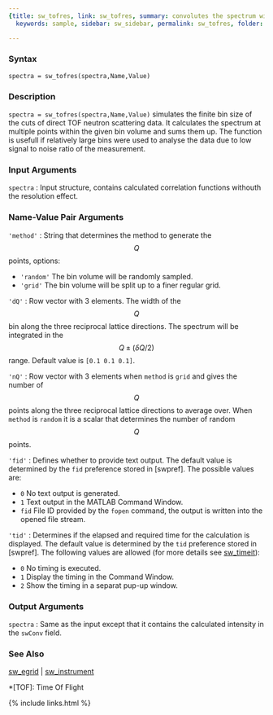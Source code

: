 ```yaml
---
{title: sw_tofres, link: sw_tofres, summary: convolutes the spectrum with a Q bin,
  keywords: sample, sidebar: sw_sidebar, permalink: sw_tofres, folder: swfiles, mathjax: true}

---
```

  
### Syntax
  
`spectra = sw_tofres(spectra,Name,Value)`
  
### Description
  
`spectra = sw_tofres(spectra,Name,Value)` simulates the finite bin size
of the cuts of direct TOF neutron scattering data. It calculates the
spectrum at multiple points within the given bin volume and sums them up.
The function is usefull if relatively large bins were used to analyse the
data due to low signal to noise ratio of the measurement.
  
### Input Arguments
  
`spectra`
: Input structure, contains calculated correlation functions
  withouth the resolution effect.
  
### Name-Value Pair Arguments
  
`'method'`
: String that determines the method to generate the $$Q$$ points, options:
  * `'random'`    The bin volume will be randomly sampled.
  * `'grid'`      The bin volume will be split up to a finer regular
                  grid.
  
`'dQ'`
: Row vector with 3 elements. The width of the $$Q$$ bin
  along the three reciprocal lattice directions. The spectrum
  will be integrated in the $$Q\pm (\delta Q/2)$$ range. Default value is
  `[0.1 0.1 0.1]`.
  
`'nQ'`
: Row vector with 3 elements when `method` is `grid` and gives the
  number of $$Q$$ points along the three reciprocal lattice directions to
  average over. When `method` is `random` it is a scalar that determines
  the number of random $$Q$$ points.
 
`'fid'`
: Defines whether to provide text output. The default value is determined
  by the `fid` preference stored in [swpref]. The possible values are:
  * `0`   No text output is generated.
  * `1`   Text output in the MATLAB Command Window.
  * `fid` File ID provided by the `fopen` command, the output is written
          into the opened file stream.
 
`'tid'`
: Determines if the elapsed and required time for the calculation is
  displayed. The default value is determined by the `tid` preference
  stored in [swpref]. The following values are allowed (for more details
  see [sw_timeit](sw_timeit)):
  * `0` No timing is executed.
  * `1` Display the timing in the Command Window.
  * `2` Show the timing in a separat pup-up window.
  
### Output Arguments
  
`spectra`
: Same as the input except that it contains the calculated intensity in
  the `swConv` field.
  
### See Also
  
[sw_egrid](sw_egrid) \| [sw_instrument](sw_instrument)
 
*[TOF]: Time Of Flight
 

{% include links.html %}
